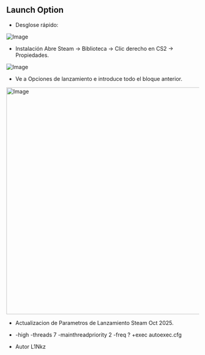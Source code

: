 ## Launch Option

- Desglose rápido: 

![Image](https://github.com/user-attachments/assets/afd8e71f-6ba0-4b3f-8c9f-42c0d83d7557)

- Instalación
Abre Steam → Biblioteca → Clic derecho en CS2 → Propiedades.

![Image](https://github.com/user-attachments/assets/f3444b76-e528-4790-90ad-2e1349862ad0)

- Ve a Opciones de lanzamiento e introduce todo el bloque anterior.

<img width="837" height="593" alt="Image" src="https://github.com/user-attachments/assets/e324bec1-e6e6-4bb1-9901-5e18e0799b80" />

- Actualizacion de Parametros de Lanzamiento Steam Oct 2025.

- -high -threads 7 -mainthreadpriority 2 -freq ? +exec autoexec.cfg 

- Autor
L1Nkz 

